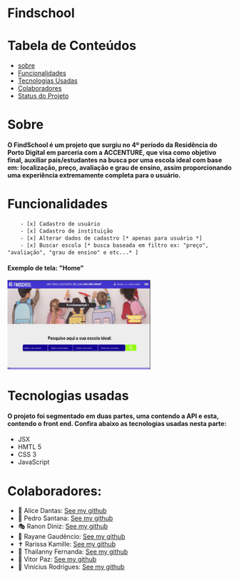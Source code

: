# Findschool

Tabela de Conteúdos
========================
<!---ts--->
* [sobre](#sobre)
* [Funcionalidades](#funcionalidades)
* [Tecnologias Usadas](#Tecnologias)
* [Colaboradores](#Colaboradores)
* [Status do Projeto](#Status)
<!---te---->


# Sobre

#### O FindSchool é um projeto que surgiu no 4º período da Residência do Porto Digital em parceria com a ACCENTURE, que visa como objetivo final, auxiliar pais/estudantes na busca por uma escola ideal com base em: localização, preço, avaliação e grau de ensino, assim proporcionando uma experiência extremamente completa para o usuário.

# Funcionalidades
        - [x] Cadastro de usuário
        - [x] Cadastro de instituição
        - [x] Alterar dados de cadastro [* apenas para usuário *]
        - [x] Buscar escola [* busca baseada em filtro ex: "preço", "avaliação", "grau de ensino" e etc...* ]
#### Exemplo de tela: "Home"   

<img src="src\img\img-home.jpeg" alt="image" height="200" width="320"></img>

# Tecnologias usadas
#### O projeto foi segmentado em duas partes, uma contendo a API e esta, contendo o front end. Confira abaixo as tecnologias usadas nesta parte:
 - JSX
 - HMTL 5
 - CSS 3
 - JavaScript

# Colaboradores:

* 🍺 Alice Dantas:       [See my github](https://github.com/AliceDantas1)
* 🎲 Pedro Santana:      [See my github](https://github.com/ranondiniz)
* 🎭 Ranon Diniz:        [See my github](https://github.com/pedrosantan4)
* 🤖 Rayane Gaudêncio:   [See my github](https://github.com/pedrosantan4)
* ✝️ Rarissa Kamille:    [See my github](https://github.com/pedrosantan4)
* 🦏 Thailanny Fernanda: [See my github](https://github.com/pedrosantan4)
* 💸 Vitor Paz:          [See my github](https://github.com/Viipaxx)
* 📖 Vinícius Rodrigues: [See my github](https://github.com/viniciusvill)


